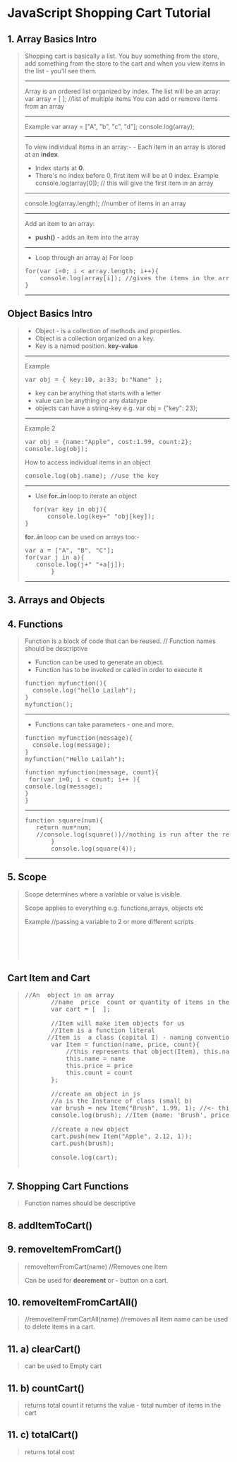 # JavaScript Shopping Cart Tutorial

## 1. Array Basics Intro
> Shopping cart is basically a list.
> You buy something from the store, add something from the store to the cart and when you view items in the list - you'll see them.
>
> <hr>
> Array is an ordered list organized by index.
> The list will be an array:
> var array = [ ]; //list of multiple items
> You can add or remove items from an array
>
> <hr>
> Example
> var array = ["A", "b", "c", "d"];
> console.log(array);
>
> <hr>
> To view individual items in an array:-
> - Each item in an array is stored at an <strong>index</strong>.
> 
> - Index starts at <b>0</b>.
> - There's no index before 0, first item will be at 0 index.
> Example
> console.log(array[0]); // this will give the first item in an array
>
> <hr>
> console.log(array.length); //number of items in an array
>
> <hr>
>
>  Add an item to an array: 
> - <b>push()</b> - adds an item into the array
>
> <hr>
>
> - Loop through an array 
> a) For loop
> <pre>
> for(var i=0; i < array.length; i++){
>     console.log(array[i]); //gives the items in the array
>}
> </pre>
>
> <hr>

## Object Basics Intro


> - Object - is a collection of methods and properties.
> - Object is a collection organized on a key.
> - Key is a named position. <b>key-value</b>
> <hr>
> Example
> <pre>
> var obj = { key:10, a:33; b:"Name" };
> </pre>
> 
> - key can be anything that starts with a letter
> - value can be anything or any datatype
> - objects can have a string-key e.g. 
> var obj = {"key": 23};
> <hr>
> Example 2
> <pre>
> var obj = {name:"Apple", cost:1.99, count:2};
> console.log(obj);
> </pre>
>
> How to access individual items in an object
> <pre>
> console.log(obj.name); //use the key
> </pre>
><hr>
> 
> - Use <b>for..in </b> loop to iterate an object
> <pre>
>   for(var key in obj){
>       console.log(key+" "obj[key]);
> }
> </pre>
>
> <b>for..in </b>loop can be used on arrays too:-  
> <pre>
> var a = ["A", "B", "C"];
> for(var j in a){
>    console.log(j+" "+a[j]);
>        }
> </pre>
> <hr>

## 3. Arrays and Objects




## 4. Functions
> Function is a block of code that can be reused.
> // Function names should be descriptive
> - Function can be used to generate an object.
> - Function has to be invoked or called in order to execute it
> <pre>
> function myfunction(){
>   console.log("hello Lailah");
> }
> myfunction();
> </pre>
>
> <hr>
> 
> - Functions can take parameters - one and more.
> <pre>
> function myfunction(message){
>   console.log(message);
> }
> myfunction("Hello Lailah");
> </pre>
>
> <pre>
> function myfunction(message, count){
>  for(var i=0; i < count; i++ ){
> console.log(message);
> }
> }
> </pre>
>
> <hr>
>
> <pre>
> function square(num){
>    return num*num; 
>    //console.log(square())//nothing is run after the return statement
>        }
>        console.log(square(4));
> </pre>
>
> <hr>


## 5. Scope
> Scope determines where a variable or value is visible.
>
> Scope applies to everything e.g. functions,arrays, objects etc
>
> Example
> //passing a variable to 2 or more different scripts
> <pre>
>  <script>
>    var global = "Hello";
>    </script>
>    <script>
>    console.log("Global "+global);
>    </script> 
> </pre>
> 

## Cart Item and Cart

> <pre>
> //An  object in an array
>        //name  price  count or quantity of items in the cart
>        var cart = [  ];
>
>        //Item will make item objects for us
>        //Item is a function literal
>       //Item is  a class (capital I) - naming convention
>        var Item = function(name, price, count){
>            //this represents that object(Item), this.name - .name is the property name, =name is the parameter passed in the function(name)
>            this.name = name 
>            this.price = price
>            this.count = count
>        };
>
>        //create an object in js
>        //a is the Instance of class (small b)
>        var brush = new Item("Brush", 1.99, 1); //<- this is the same as -> {name:"Brush", price: 1.99, count:1};
>        console.log(brush); //Item {name: 'Brush', price: 1.99, count: 1}
>
>        //create a new object
>        cart.push(new Item("Apple", 2.12, 1));
>        cart.push(brush);
>
>        console.log(cart);
> 
> </pre>
>

## 7. Shopping Cart Functions
>  Function names should be descriptive 


## 8. addItemToCart()


## 9. removeItemFromCart() 
> removeItemFromCart(name) //Removes one Item
>
> Can be used for <b>decrement</b> or <b>-</b> button on a cart.


## 10. removeItemFromCartAll() 
> //removeItemFromCartAll(name) //removes all item name
> can be used to delete items in a cart.
>

## 11. a) clearCart()
> can be used to Empty cart
>

## 11. b) countCart()   
> returns total count
> it returns the value - total number of items in the cart
>

## 11. c) totalCart()   
> returns total cost
>


